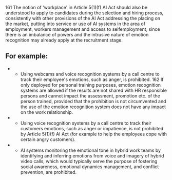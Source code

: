 161 The notion of 'workplace' in Article 5(1)(f) AI Act should also be understood to apply  to  candidates  during  the  selection  and  hiring  process,  consistently  with  other provisions of the AI Act addressing the placing on the market, putting into service or use of AI systems in the area of employment, workers management and access to selfemployment, since there is an imbalance of powers and the intrusive nature of emotion recognition may already apply at the recruitment stage.
## For example:
- -  Using  webcams  and  voice  recognition  systems  by  a  call  centre  to  track  their employee's emotions, such as anger, is prohibited. 162 If  only deployed for personal training purposes, emotion recognition systems are allowed if the results are not shared with HR responsible persons and cannot impact the assessment, promotion etc. of the person trained, provided that the prohibition is not circumvented and the use of the emotion recognition system does not have any impact on the work relationship.
- - Using voice recognition systems by a call centre to track their customers emotions, such as anger or impatience, is not prohibited by Article 5(1)(f) AI Act (for example to help the employees cope with certain angry customers).
- - AI systems monitoring the emotional tone in hybrid work teams by identifying and inferring  emotions  from  voice  and  imagery  of  hybrid  video  calls,  which  would typically  serve  the  purpose  of  fostering  social  awareness,  emotional  dynamics management, and conflict prevention, are prohibited.
